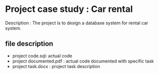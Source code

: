 # Project case study : Car rental
Description : The project is to design a database system for rental car system. 
## file description 
- project code.sql: actual code 
- project documented.pdf : actual code documented with specific task
- project task.docx : project task description
